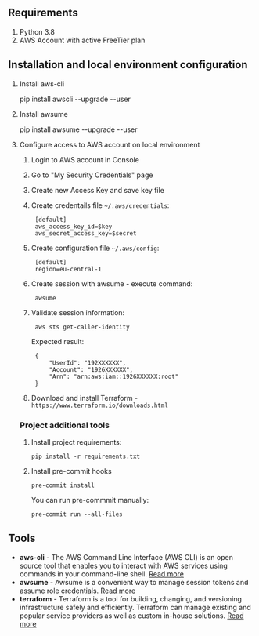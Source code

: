 ## Requirements 

1. Python 3.8
2. AWS Account with active FreeTier plan

## Installation and local environment configuration 

1. Install aws-cli 

    pip install awscli --upgrade --user

2. Install awsume 

    pip install awsume --upgrade --user

3. Configure access to AWS account on local environment 

    1. Login to AWS account in Console 
    2. Go to "My Security Credentials" page
    3. Create new Access Key and save key file 
    4. Create credentails file `~/.aws/credentials`:

            [default]
            aws_access_key_id=$key
            aws_secret_access_key=$secret

    5. Create configuration file `~/.aws/config`:

            [default]
            region=eu-central-1

    6. Create session with awsume - execute command:

            awsume
    
    7. Validate session information:

            aws sts get-caller-identity

        Expected result:

            {
                "UserId": "192XXXXXX",
                "Account": "1926XXXXXX",
                "Arn": "arn:aws:iam::1926XXXXXX:root"
            }

    8. Download and install Terraform - `https://www.terraform.io/downloads.html`

    
    ### Project additional tools

    1. Install project requirements:

        ```
        pip install -r requirements.txt
        ```

    2. Install pre-commit hooks

        ```
        pre-commit install
        ```

        You can run pre-commmit manually: 

        ```
        pre-commit run --all-files
        ```

## Tools 

- **aws-cli** - The AWS Command Line Interface (AWS CLI) is an open source tool that enables you to interact with AWS services using commands in your command-line shell. [Read more](https://docs.aws.amazon.com/cli/latest/userguide/cli-chap-welcome.html)
- **awsume** - Awsume is a convenient way to manage session tokens and assume role credentials. [Read more](https://awsu.me)
- **terraform** - Terraform is a tool for building, changing, and versioning infrastructure safely and efficiently. Terraform can manage existing and popular service providers as well as custom in-house solutions. [Read more](https://www.terraform.io/intro/index.html)